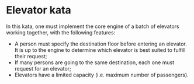 # Elevator kata

In this kata, one must implement the core engine of a batch of elevators working together, with the following features:

- A person must specify the destination floor before entering an elevator. It is up to the engine to determine which elevator is best suited to fulfill their request;
- If many persons are going to the same destination, each one must request for an elevator;
- Elevators have a limited capacity (i.e. maximum number of passengers).

